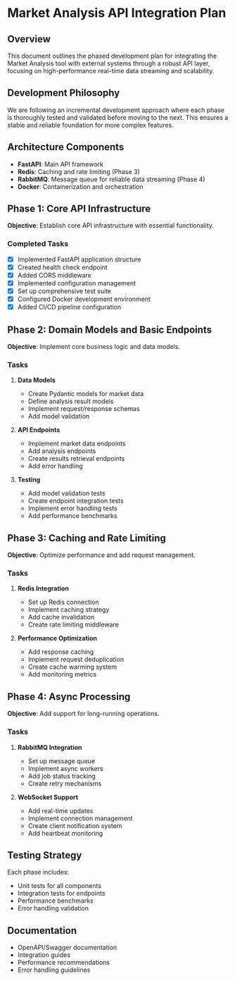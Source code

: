 # Market Analysis API Integration Plan

## Overview
This document outlines the phased development plan for integrating the Market Analysis tool with external systems through a robust API layer, focusing on high-performance real-time data streaming and scalability.

## Development Philosophy
We are following an incremental development approach where each phase is thoroughly tested and validated before moving to the next. This ensures a stable and reliable foundation for more complex features.

## Architecture Components
- **FastAPI**: Main API framework
- **Redis**: Caching and rate limiting (Phase 3)
- **RabbitMQ**: Message queue for reliable data streaming (Phase 4)
- **Docker**: Containerization and orchestration

## Phase 1: Core API Infrastructure 
**Objective**: Establish core API infrastructure with essential functionality.

### Completed Tasks
- [x] Implemented FastAPI application structure
- [x] Created health check endpoint
- [x] Added CORS middleware
- [x] Implemented configuration management
- [x] Set up comprehensive test suite
- [x] Configured Docker development environment
- [x] Added CI/CD pipeline configuration

## Phase 2: Domain Models and Basic Endpoints 
**Objective**: Implement core business logic and data models.

### Tasks
1. **Data Models**
   - Create Pydantic models for market data
   - Define analysis result models
   - Implement request/response schemas
   - Add model validation

2. **API Endpoints**
   - Implement market data endpoints
   - Add analysis endpoints
   - Create results retrieval endpoints
   - Add error handling

3. **Testing**
   - Add model validation tests
   - Create endpoint integration tests
   - Implement error handling tests
   - Add performance benchmarks

## Phase 3: Caching and Rate Limiting
**Objective**: Optimize performance and add request management.

### Tasks
1. **Redis Integration**
   - Set up Redis connection
   - Implement caching strategy
   - Add cache invalidation
   - Create rate limiting middleware

2. **Performance Optimization**
   - Add response caching
   - Implement request deduplication
   - Create cache warming system
   - Add monitoring metrics

## Phase 4: Async Processing
**Objective**: Add support for long-running operations.

### Tasks
1. **RabbitMQ Integration**
   - Set up message queue
   - Implement async workers
   - Add job status tracking
   - Create retry mechanisms

2. **WebSocket Support**
   - Add real-time updates
   - Implement connection management
   - Create client notification system
   - Add heartbeat monitoring

## Testing Strategy
Each phase includes:
- Unit tests for all components
- Integration tests for endpoints
- Performance benchmarks
- Error handling validation

## Documentation
- OpenAPI/Swagger documentation
- Integration guides
- Performance recommendations
- Error handling guidelines
